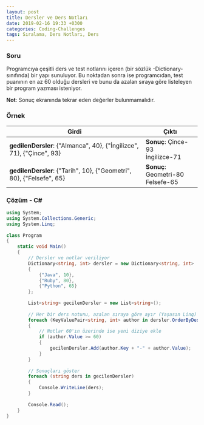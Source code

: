 ```yaml
---
layout: post
title: Dersler ve Ders Notları
date: 2019-02-16 19:33 +0300
categories: Coding-Challenges
tags: Sıralama, Ders Notları, Ders
---
```

### Soru
Programcıya çeşitli ders ve test notlarını içeren (bir sözlük -Dictionary- sınıfında) bir yapı sunuluyor. Bu noktadan sonra ise programcıdan, test puanının en az 60 olduğu dersleri ve bunu da azalan sıraya göre listeleyen bir program yazması isteniyor.

**Not**: Sonuç ekranında tekrar eden değerler bulunmamalıdır.

### Örnek

| Girdi                                                                 | Çıktı                                |
|-----------------------------------------------------------------------|--------------------------------------|
| **gedilenDersler**: {"Almanca", 40}, {"İngilizce", 71}, {"Çince", 93} | **Sonuç**: Çince-93<br>İngilizce-71  |
| **gedilenDersler**: {"Tarih", 10}, {"Geometri", 80}, {"Felsefe", 65}  | **Sonuç**: Geometri-80<br>Felsefe-65 |

### Çözüm - C#
```csharp
using System;
using System.Collections.Generic;
using System.Linq;
 
class Program
{
    static void Main()
    {
        // Dersler ve notlar veriliyor
        Dictionary<string, int> dersler = new Dictionary<string, int>
        {
            {"Java", 10},
            {"Ruby", 80},
            {"Python", 65}
        };
 
        List<string> gecilenDersler = new List<string>();
 
        // Her bir ders notunu, azalan sıraya göre ayır (Yaşasın Linq)
        foreach (KeyValuePair<string, int> author in dersler.OrderByDescending(deger => deger.Value))
        {
            // Notlar 60'ın üzerinde ise yeni diziye ekle
            if (author.Value >= 60)
            {
                gecilenDersler.Add(author.Key + "-" + author.Value);
            }
        }
 
        // Sonuçları göster
        foreach (string ders in gecilenDersler)
        {
            Console.WriteLine(ders);
        }
 
        Console.Read();
    }
}
```